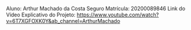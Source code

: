 Aluno: Arthur Machado da Costa Seguro
Matrícula: 20200089846
Link do Vídeo Explicativo do Projeto: https://www.youtube.com/watch?v=6T7XGFOXK0Y&ab_channel=ArthurMachado
